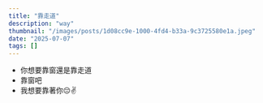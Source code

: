 ```yaml
---
title: "靠走道"
description: "way"
thumbnail: "/images/posts/1d08cc9e-1000-4fd4-b33a-9c3725580e1a.jpeg"
date: "2025-07-07"
tags: []
---
```

- 你想要靠窗還是靠走道
- 靠窗吧
- 我想要靠著你😔✌️
